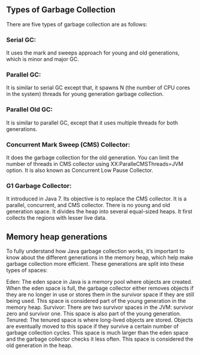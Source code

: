## Types of Garbage Collection
There are five types of garbage collection are as follows:

### Serial GC: 
It uses the mark and sweeps approach for young and old generations, which is minor and major GC.

### Parallel GC: 
It is similar to serial GC except that, it spawns N (the number of CPU cores in the system) threads for young generation garbage collection.

### Parallel Old GC:
It is similar to parallel GC, except that it uses multiple threads for both generations.

### Concurrent Mark Sweep (CMS) Collector: 
It does the garbage collection for the old generation. You can limit the number of threads in CMS collector using XX:ParalleCMSThreads=JVM option. It is also known as Concurrent Low Pause Collector.

### G1 Garbage Collector: 
It introduced in Java 7. Its objective is to replace the CMS collector. It is a parallel, concurrent, and CMS collector. There is no young and old generation space. It divides the heap into several equal-sized heaps. It first collects the regions with lesser live data.



## Memory heap generations
To fully understand how Java garbage collection works, it’s important to know about the different generations in the memory heap, which help make garbage collection more efficient. These generations are split into these types of spaces:

Eden: The eden space in Java is a memory pool where objects are created. When the eden space is full, the garbage collector either removes objects if they are no longer in use or stores them in the survivor space if they are still being used. This space is considered part of the young generation in the memory heap.
Survivor: There are two survivor spaces in the JVM: survivor zero and survivor one. This space is also part of the young generation.
Tenured: The tenured space is where long-lived objects are stored. Objects are eventually moved to this space if they survive a certain number of garbage collection cycles. This space is much larger than the eden space and the garbage collector checks it less often. This space is considered the old generation in the heap.
